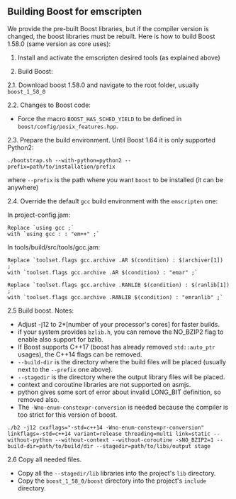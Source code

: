 ## Building Boost for emscripten

We provide the pre-built Boost libraries, but if the compiler version is changed, the boost libraries must be rebuilt. 
Here is how to build Boost 1.58.0 (same version as core uses):

1. Install and activate the emscripten desired tools (as explained above)

2. Build Boost:

2.1. Download boost 1.58.0 and navigate to the root folder, usually `boost_1_58_0`

2.2. Changes to Boost code:

- Force the macro `BOOST_HAS_SCHED_YIELD` to be defined in `boost/config/posix_features.hpp`.

2.3. Prepare the build environment. Until Boost 1.64 it is only supported Python2:

```
./bootstrap.sh --with-python=python2 --prefix=path/to/installation/prefix
```

where `--prefix` is the path where you want `boost` to be installed (it can be anywhere)

2.4. Override the default `gcc` build environment with the `emscripten` one:

In project-config.jam:

```
Replace `using gcc ;` 
with `using gcc : : "em++" ;`
```

In tools/build/src/tools/gcc.jam:

```
Replace `toolset.flags gcc.archive .AR $(condition) : $(archiver[1]) ;`
with `toolset.flags gcc.archive .AR $(condition) : "emar" ;`

Replace `toolset.flags gcc.archive .RANLIB $(condition) : $(ranlib[1]) ;`
with `toolset.flags gcc.archive .RANLIB $(condition) : "emranlib" ;`
```

2.5 Build boost.
Notes: 
- Adjust -j12 to 2*[number of your processor's cores] for faster builds.
- if your system provides `bzlib.h`, you can remove the NO_BZIP2 flag to enable also support for bzlib.
- If Boost supports C++17 (boost has already removed `std::auto_ptr` usages), the C++14 flags can be removed.
- `--build-dir` is the directory where the build files will be placed (usually next to the `--prefix` one above).
- `--stagedir` is the directory where the output library files will be placed.
- context and coroutine libraries are not supported on asmjs.
- python gives some sort of error about invalid LONG_BIT definition, so removed also.
- The `-Wno-enum-constexpr-conversion` is needed because the compiler is too strict for this version of boost.

```
./b2 -j12 cxxflags="-std=c++14 -Wno-enum-constexpr-conversion" linkflags=-std=c++14 variant=release threading=multi link=static --without-python --without-context --without-coroutine -sNO_BZIP2=1 --build-dir=path/to/build/dir --stagedir=path/to/libs/output stage
```

2.6 Copy all needed files.

- Copy all the `--stagedir/lib` libraries into the project's `lib` directory.
- Copy the `boost_1_58_0/boost` directory into the project's `include` directory.

